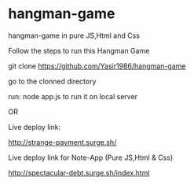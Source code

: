 # hangman-game
hangman-game in pure JS,Html and Css

Follow the steps to run this Hangman Game

git clone https://github.com/Yasir1986/hangman-game

go to the clonned directory

run: node app.js to run it on local server

OR


Live deploy link:

http://strange-payment.surge.sh/



Live deploy link for Note-App (Pure JS,Html & Css)

http://spectacular-debt.surge.sh/index.html

